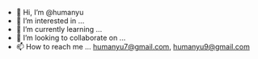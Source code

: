 - 👋 Hi, I’m @humanyu
- 👀 I’m interested in ...
- 🌱 I’m currently learning ...
- 💞️ I’m looking to collaborate on ...
- 📫 How to reach me ...
humanyu7@gmail.com, humanyu9@gmail.com

<!---
humanyu/humanyu is a ✨ special ✨ repository because its `README.md` (this file) appears on your GitHub profile.
You can click the Preview link to take a look at your changes.
--->

